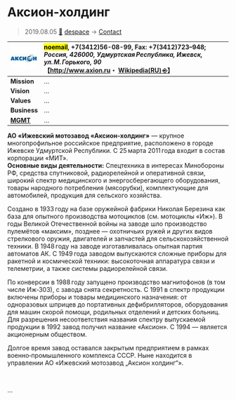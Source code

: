 # Аксион‑холдинг
> 2019.08.05 [🚀](../../index/index.md) [despace](../index.md) → [Contact](../contact.md)

|[![](../f/contact/a/axion_logo1_thumb.webp)](../f/contact/a/axion_logo1.png)|<mark>noemail</mark>, +7(3412)56-08-99, Fax: +7(3412)723–948;<br> *Россия, 426000, Удмуртская Республика, Ижевск, ул. М. Горького, 90*<br> 【<http://www.axion.ru>・ [Wikipedia(RU) ⎆](https://ru.wikipedia.org/wiki/Ижевский_мотозавод)】|
|:--|:--|
|**Mission**|…|
|**Vision**|…|
|**Values**|…|
|**Business**|…|
|**[MGMT](../mgmt.md)**|…|

**АО «Ижевский мотозавод «Аксион‑холдинг»** — крупное многопрофильное российское предприятие, расположено в городе Ижевске Удмуртской Республики. С 25 марта 2011 года входит в состав корпорации «МИТ».  
**Основные виды деятельности:** Спецтехника в интересах Минобороны РФ, средства спутниковой, радиорелейной и оперативной связи, широкий спектр медицинского и энергосберегающего оборудования, товары народного потребления (мясорубки), комплектующие для автомобилей, продукция для сельского хозяйства.

Создано в 1933 году на базе оружейной фабрики Николая Березина как база для опытного производства мотоциклов (см. мотоциклы «Иж»). В годы Великой Отечественной войны на заводе шло производство пулемётов «максим», позднее — охотничьих ружей и других видов стрелкового оружия, двигателей и запчастей для сельскохозяйственной техники. В 1948 году на заводе изготавливалась опытная партия автоматов АК. С 1949 года заводом выпускаются сложные приборы для ракетной и космической техники: высокоточная аппаратура связи и телеметрии, а также системы радиорелейной связи.

По конверсии в 1988 году запущено производство магнитофонов (в том числе Иж‑303), с завода снята секретность. С 1991 в спектр продукции включены приборы и товары медицинского назначения: от одноразовых шприцев до портативных дефибрилляторов, оборудования для машин скорой помощи, родильных отделений и детских больниц. Для разрешения несоответствия названия спектру выпускаемой продукции в 1992 завод получил название «Аксион». С 1994 — является акционерным обществом.

Долгое время завод оставался закрытым предприятием в рамках военно‑промышленного комплекса СССР. Ныне находится в управлении АО «Ижевский мотозавод „Аксион холдинг“».

<p style="page-break-after:always"> </p>

…
